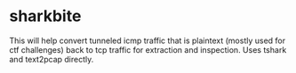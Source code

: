 # sharkbite
This will help convert tunneled icmp traffic that is plaintext (mostly used for ctf challenges) back to tcp traffic for extraction and inspection.  Uses tshark and text2pcap directly.
